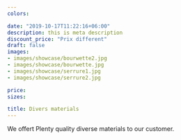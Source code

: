 ```yaml
---
colors:

date: "2019-10-17T11:22:16+06:00"
description: this is meta description
discount_price: "Prix different"
draft: false
images:
- images/showcase/bourwette2.jpg
- images/showcase/bourwette.jpg
- images/showcase/serrure1.jpg
- images/showcase/serrure2.jpg

price: 
sizes:

title: Divers materials 
---
```


We offert Plenty quality diverse materials to our customer.
